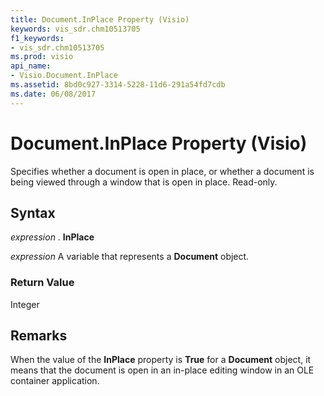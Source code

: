 ```yaml
---
title: Document.InPlace Property (Visio)
keywords: vis_sdr.chm10513705
f1_keywords:
- vis_sdr.chm10513705
ms.prod: visio
api_name:
- Visio.Document.InPlace
ms.assetid: 8bd0c927-3314-5228-11d6-291a54fd7cdb
ms.date: 06/08/2017
---
```



# Document.InPlace Property (Visio)

Specifies whether a document is open in place, or whether a document is being viewed through a window that is open in place. Read-only.


## Syntax

 _expression_ . **InPlace**

 _expression_ A variable that represents a **Document** object.


### Return Value

Integer


## Remarks

When the value of the **InPlace** property is **True** for a **Document** object, it means that the document is open in an in-place editing window in an OLE container application.


